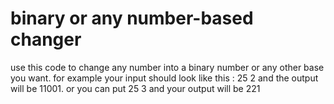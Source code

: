 # binary or any number-based changer
use this code to change any number into a binary number or any other base you want.
for example your input should look like this : 25 2
and the output will be 11001.
or you can put 25 3
and your output will be 221
